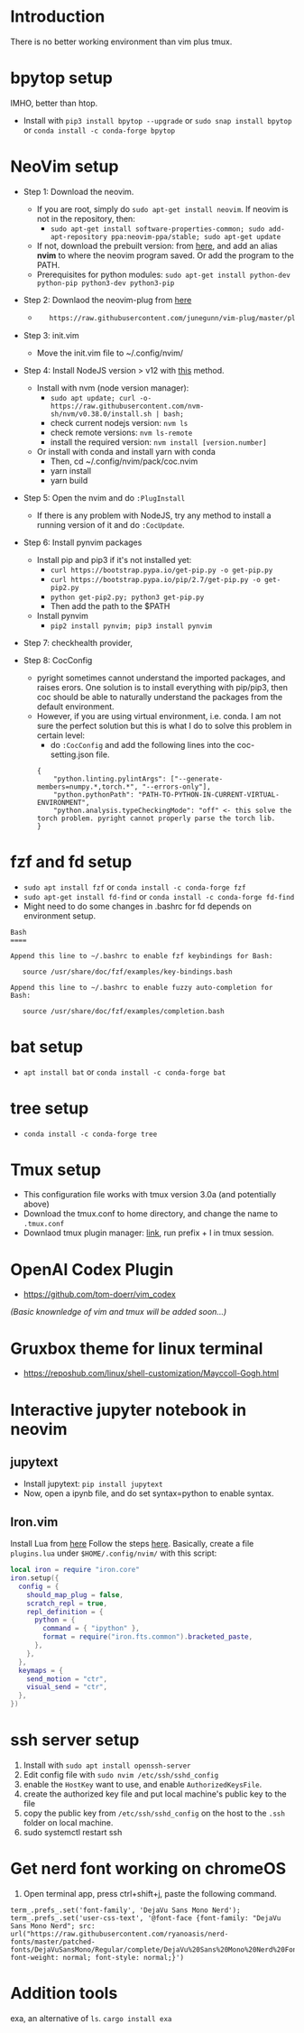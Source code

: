 # Introduction
There is no better working environment than vim plus tmux.

# bpytop setup
IMHO, better than htop.
* Install with ```pip3 install bpytop --upgrade``` or ```sudo snap install bpytop``` or ```conda install -c conda-forge bpytop```

# NeoVim setup
* Step 1: Download the neovim.
  - If you are root, simply do ```sudo apt-get install neovim```. If neovim is not in the repository, then:
    - ```sudo apt-get install software-properties-common; sudo add-apt-repository ppa:neovim-ppa/stable; sudo apt-get update```
  - If not, download the prebuilt version: from [here](https://github.com/neovim/neovim/releases/tag/v0.6.1), and add an alias **nvim** to where the neovim program saved. Or add the program to the PATH.
  - Prerequisites for python modules: ```sudo apt-get install python-dev python-pip python3-dev python3-pip```
* Step 2: Downlaod the neovim-plug from [here](https://github.com/junegunn/vim-plug)
  - ```sh -c 'curl -fLo "${XDG_DATA_HOME:-$HOME/.local/share}"/nvim/site/autoload/plug.vim --create-dirs \
       https://raw.githubusercontent.com/junegunn/vim-plug/master/plug.vim'```
* Step 3: init.vim
  - Move the init.vim file to ~/.config/nvim/
* Step 4: Install NodeJS version > v12 with [this](https://phoenixnap.com/kb/update-node-js-version) method.
  - Install with nvm (node version manager): 
    - ```sudo apt update; curl -o- https://raw.githubusercontent.com/nvm-sh/nvm/v0.38.0/install.sh | bash; ```
    - check current nodejs version: ```nvm ls```
    - check remote versions: ```nvm ls-remote```
    - install the required version: ```nvm install [version.number]```
  - Or install with conda and install yarn with conda
    - Then, cd ~/.config/nvim/pack/coc.nvim
    - yarn install
    - yarn build
* Step 5: Open the nvim and do ```:PlugInstall```
  - If there is any problem with NodeJS, try any method to install a running version of it and do ```:CocUpdate```.
* Step 6: Install pynvim packages
  - Install pip and pip3 if it's not installed yet: 
    - ```curl https://bootstrap.pypa.io/get-pip.py -o get-pip.py```
    - ```curl https://bootstrap.pypa.io/pip/2.7/get-pip.py -o get-pip2.py```
    - ```python get-pip2.py; python3 get-pip.py```
    - Then add the path to the $PATH
  - Install pynvim
    -  ```pip2 install pynvim; pip3 install pynvim```
* Step 7: checkhealth provider, 

* Step 8: CocConfig
  - pyright sometimes cannot understand the imported packages, and raises erors. One solution is to install everything with pip/pip3, then coc should be able to naturally understand the packages from the default environment.
  - However, if you are using virtual environment, i.e. conda. I am not sure the perfect solution but this is what I do to solve this problem in certain level:
    - do ```:CocConfig``` and add the following lines into the coc-setting.json file.
    ```
    {
        "python.linting.pylintArgs": ["--generate-members=numpy.*,torch.*", "--errors-only"],
        "python.pythonPath": "PATH-TO-PYTHON-IN-CURRENT-VIRTUAL-ENVIRONMENT",
        "python.analysis.typeCheckingMode": "off" <- this solve the torch problem. pyright cannot properly parse the torch lib.
    }
    ```



# fzf and fd setup
* ```sudo apt install fzf``` or ```conda install -c conda-forge fzf```
* ```sudo apt-get install fd-find``` or ```conda install -c conda-forge fd-find```
* Might need to do some changes in .bashrc for fd depends on environment setup.
```
Bash
====

Append this line to ~/.bashrc to enable fzf keybindings for Bash:

   source /usr/share/doc/fzf/examples/key-bindings.bash

Append this line to ~/.bashrc to enable fuzzy auto-completion for Bash:

   source /usr/share/doc/fzf/examples/completion.bash
   ```

# bat setup
* ```apt install bat``` or ```conda install -c conda-forge bat```

# tree setup
* ```conda install -c conda-forge tree```

# Tmux setup
* This configuration file works with tmux version 3.0a (and potentially above)
* Download the tmux.conf to home directory, and change the name to ```.tmux.conf```
* Downlaod tmux plugin manager: [link](https://github.com/tmux-plugins/tpm), run prefix + I in tmux session.

# OpenAI Codex Plugin
* https://github.com/tom-doerr/vim_codex



*(Basic knownledge of vim and tmux will be added soon...)*

# Gruxbox theme for linux terminal
* https://reposhub.com/linux/shell-customization/Mayccoll-Gogh.html

# Interactive jupyter notebook in neovim
## jupytext
* Install jupytext: ```pip install jupytext```
* Now, open a ipynb file, and do set syntax=python to enable syntax.

## Iron.vim
Install Lua from [here](http://www.lua.org/download.html)
Follow the steps [here](https://maxwellrules.com/misc/nvim_jupyter.html).
Basically, create a file ```plugins.lua``` under ```$HOME/.config/nvim/``` with this script:
```lua
local iron = require "iron.core"
iron.setup({
  config = {
    should_map_plug = false,
    scratch_repl = true,
    repl_definition = {
      python = {
        command = { "ipython" },
        format = require("iron.fts.common").bracketed_paste,
      },
    },
  },
  keymaps = {
    send_motion = "ctr",
    visual_send = "ctr",
  },
})
```
# ssh server setup
1. Install with ```sudo apt install openssh-server```
2. Edit config file with ```sudo nvim /etc/ssh/sshd_config```
  1. enable the ```HostKey``` want to use, and enable ```AuthorizedKeysFile```.
  2. create the authorized key file and put local machine's public key to the file
  3. copy the public key from ```/etc/ssh/sshd_config``` on the host to the ```.ssh``` folder on local machine.
3. sudo systemctl restart ssh

# Get nerd font working on chromeOS
1. Open terminal app, press ctrl+shift+j, paste the following command.
```
term_.prefs_.set('font-family', 'DejaVu Sans Mono Nerd');
term_.prefs_.set('user-css-text', '@font-face {font-family: "DejaVu Sans Mono Nerd"; src: url("https://raw.githubusercontent.com/ryanoasis/nerd-fonts/master/patched-fonts/DejaVuSansMono/Regular/complete/DejaVu%20Sans%20Mono%20Nerd%20Font%20Complete%20Mono.ttf"); font-weight: normal; font-style: normal;}')
```

# Addition tools 
exa, an alternative of ```ls```.
```cargo install exa```
